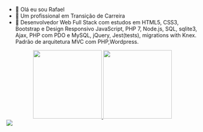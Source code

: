- 👋 Olá eu sou Rafael 
- 👀 Um profissional em Transição de Carreira
- 🌱 Desenvolvedor Web Full Stack com estudos em HTML5, CSS3, Bootstrap e Design Responsivo
JavaScript, PHP 7, Node.js, SQL, sqlite3, Ajax, PHP com PDO e MySQL, jQuery, Jest(tests), migrations with Knex.  
Padrão de arquitetura MVC com PHP,Wordpress.

<div align="center">
  <a href="https://github.com/RafaelCarvalhoNascimento">
  <img height="180em" src="https://github-readme-stats.vercel.app/api?username=RafaelCarvalhoNascimento&show_icons=true&theme=dracula&include_all_commits=true&count_private=true"/>
  <img height="180em" src="https://github-readme-stats.vercel.app/api/top-langs/?username=RafaelCarvalhoNascimento&layout=compact&langs_count=7&theme=dracula"/>
</div>
  
<div> 
  <a href="https://www.linkedin.com/in/rafael-de-carvalho-nascimento-27b976201" target="_blank"><img src="https://img.shields.io/badge/-LinkedIn-%230077B5?style=for-the-badge&logo=linkedin&logoColor=white" target="_blank"></a> 
</div>
  
  
 
